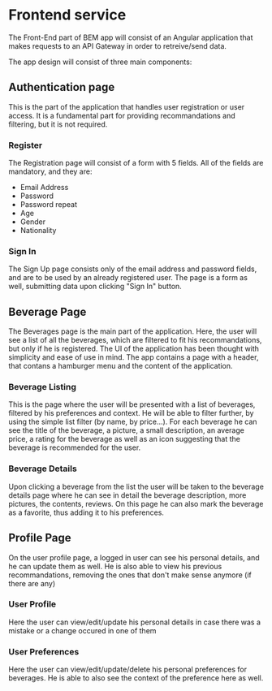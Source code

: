 # Frontend service

The Front-End part of BEM app will consist of an Angular application that makes requests to an API Gateway in order to retreive/send data.

The app design will consist of three main components:

## Authentication page

This is the part of the application that handles user registration or user access. It is a fundamental part for providing recommandations and filtering, but it is not required.

### Register

The Registration page will consist of a form with 5 fields. All of the fields are mandatory, and they are:

- Email Address
- Password
- Password repeat
- Age
- Gender
- Nationality

### Sign In

The Sign Up page consists only of the email address and password fields, and are to be used by an already registered user. The page is a form as well, submitting data upon clicking "Sign In" button.

## Beverage Page

The Beverages page is the main part of the application. Here, the user will see a list of all the beverages, which are filtered to fit his recommandations, but only if he is registered. The UI of the application has been thought with simplicity and ease of use in mind.
The app contains a page with a header, that contans a hamburger menu and the content of the application.

### Beverage Listing

This is the page where the user will be presented with a list of beverages, filtered by his preferences and context. He will be able to filter further, by using the simple list filter (by name, by price...). For each beverage he can see the title of the beverage, a picture, a small description, an average price, a rating for the beverage as well as an icon suggesting that the beverage is recommended for the user.

### Beverage Details

Upon clicking a beverage from the list the user will be taken to the beverage details page where he can see in detail the beverage description, more pictures, the contents, reviews. On this page he can also mark the beverage as a favorite, thus adding it to his preferences.

## Profile Page

On the user profile page, a logged in user can see his personal details, and he can update them as well. He is also able to view his previous recommandations, removing the ones that don't make sense anymore (if there are any)

### User Profile

Here the user can view/edit/update his personal details in case there was a mistake or a change occured in one of them

### User Preferences

Here the user can view/edit/update/delete his personal preferences for beverages. He is able to also see the context of the preference here as well.

